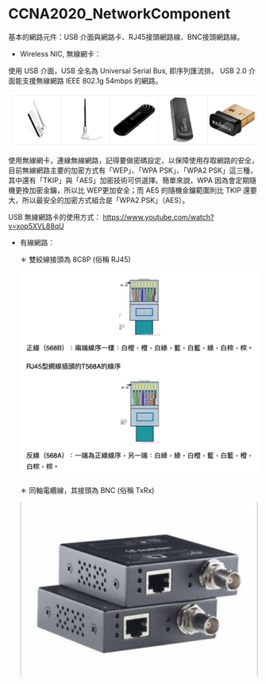 # CCNA2020_NetworkComponent
基本的網路元件：USB 介面與網路卡、RJ45接頭網路線、BNC接頭網路線。

* Wireless NIC, 無線網卡：

使用 USB 介面，USB 全名為 Universal Serial Bus, 即序列匯流排。
USB 2.0 介面能支援無線網路 IEEE 802.1g 54mbps 的網路。

![wirelessNIC](https://raw.githubusercontent.com/QueenieCplusplus/CCNA2020_NetworkComponent/master/USB-NIC.png)

使用無線網卡，連線無線網路，記得要做密碼設定，以保障使用存取網路的安全，目前無線網路主要的加密方式有「WEP」、「WPA PSK」、「WPA2 PSK」這三種，其中還有「TKIP」與「AES」加密技術可供選擇。簡單來說，WPA 因為會定期隨機更換加密金鑰，所以比 WEP更加安全；而 AES 的隨機金鑰範圍則比 TKIP 還要大，所以最安全的加密方式組合是「WPA2 PSK」（AES）。

USB 無線網路卡的使用方式：
https://www.youtube.com/watch?v=xop5XVL88qU

* 有線網路：

  ＊ 雙絞線接頭為 8C8P (俗稱 RJ45)
  
     ![Twisted pair](https://raw.githubusercontent.com/QueenieCplusplus/CCNA2020_NetworkComponent/master/RJ45.png)
  
  ＊ 同軸電纜線，其接頭為 BNC (俗稱 TxRx)
  
     ![Coaxial cable](https://raw.githubusercontent.com/QueenieCplusplus/CCNA2020_NetworkComponent/master/TxRx.png)


